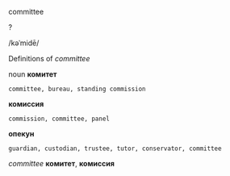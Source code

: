 committee

?

/kəˈmidē/

Definitions of _committee_

noun
**комитет**

    committee, bureau, standing commission
**комиссия**

    commission, committee, panel
**опекун**

    guardian, custodian, trustee, tutor, conservator, committee

_committee_
**комитет**, **комиссия**